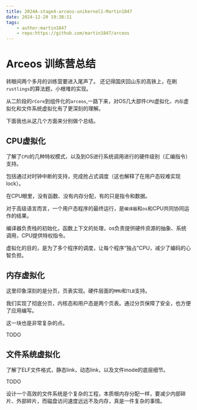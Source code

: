 ```yaml
---
title: 2024A-stage4-arceos-unikernel1-Martin1847
date: 2024-12-20 19:38:11
tags:
    - author:martin1847
    - repo:https://github.com/martin1847/arceos
---
```


# Arceos 训练营总结

转眼间两个多月的训练营要进入尾声了。
还记得国庆回山东的高铁上，在刷`rustlings`的算法题，小根堆的实现。

从二阶段的`rCore`到组件化的`arceos`,一路下来，对OS几大部件`CPU`虚拟化、`内存`虚拟化和文件系统虚拟化有了更深刻的理解。

下面我也从这几个方面来分别做个总结。




<!-- more -->

## CPU虚拟化

了解了`CPU`的几种特权模式，以及到OS进行系统调用进行的硬件级别（汇编指令）支持。

包括通过对时钟中断的支持，完成抢占式调度（这也解释了在用户态较难实现lock）。

在CPU眼里，没有函数、没有内存分配，有的只是指令和数据。

对于高级语言而言，一个用户态程序的最终运行，是`编译器`和`os`和CPU共同协同运作的结果。

编译器负责栈的初始化，函数上下文的处理，os负责提供硬件资源的抽象、系统调用，CPU提供特权指令。

虚拟化的目的，是为了多个程序的调度，让每个程序“独占”CPU，减少了编码的心智负担。

## 内存虚拟化

这里印象深刻的是分页，页表实现。硬件层面的`MMU`和`TLB`支持。

我们实现了彻底分页，内核态和用户态是两个页表。通过分页保障了安全，也方便了应用编写。

这一块也是非常复杂的点。

TODO

## 文件系统虚拟化

了解了ELF文件格式，静态link，动态link，以及文件inode的底层细节。

TODO

设计一个高效的文件系统是个复杂的工程，本质根内存分配一样，要减少内部碎片、外部碎片，而磁盘访问速度远远不及内存，真是一件复杂的事情。
